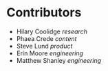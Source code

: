 # Contributors

- Hilary Coolidge _research_
- Phaea Crede _content_
- Steve Lund _product_
- Erin Moore _engineering_
- Matthew Shanley _engineering_
